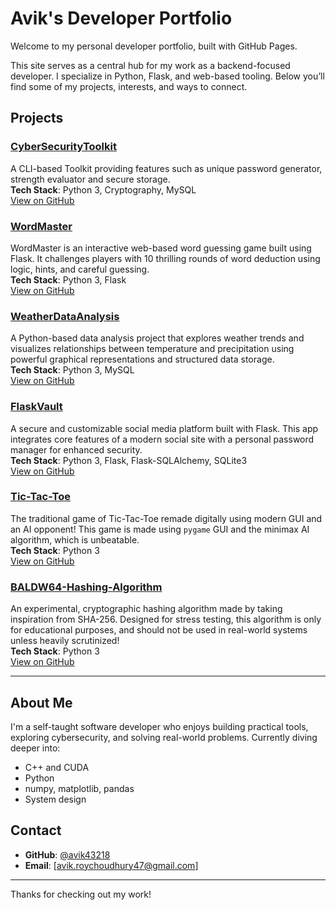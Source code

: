 # Avik's Developer Portfolio

Welcome to my personal developer portfolio, built with GitHub Pages.

This site serves as a central hub for my work as a backend-focused developer. I specialize in Python, Flask, and web-based tooling. Below you’ll find some of my projects, interests, and ways to connect.

## Projects

### [CyberSecurityToolkit](https://avik43218.github.io/CyberSecurityToolkit/)
A CLI-based Toolkit providing features such as unique password generator, strength evaluator and secure storage. <br />
**Tech Stack**: Python 3, Cryptography, MySQL <br />
[View on GitHub](https://github.com/avik43218/CyberSecurityToolkit)


### [WordMaster](https://avik43218.github.io/WordMaster/)
WordMaster is an interactive web-based word guessing game built using Flask. It challenges players with 10 thrilling rounds of word deduction using logic, hints, and careful guessing. <br />
**Tech Stack**: Python 3, Flask <br />
[View on GitHub](https://github.com/avik43218/WordMaster)


### [WeatherDataAnalysis](https://avik43218.github.io/WeatherDataAnalysis/)
A Python-based data analysis project that explores weather trends and visualizes relationships between temperature and precipitation using powerful graphical representations and structured data storage. <br />
**Tech Stack**: Python 3, MySQL <br />
[View on GitHub](https://github.com/avik43218/WeatherDataAnalysis)


### [FlaskVault]()
A secure and customizable social media platform built with Flask. This app integrates core features of a modern social site with a personal password manager for enhanced security.  <br />
**Tech Stack**: Python 3, Flask, Flask-SQLAlchemy, SQLite3  <br />
[View on GitHub](https://github.com/avik43218/FlaskVault)


### [Tic-Tac-Toe]()
The traditional game of Tic-Tac-Toe remade digitally using modern GUI and an AI opponent! This game is made using `pygame` GUI and the minimax AI algorithm, which is unbeatable.  <br />
**Tech Stack**: Python 3  <br />
[View on GitHub](https://github.com/Avik43218/Tic-Tac-Toe)


### [BALDW64-Hashing-Algorithm]()
An experimental, cryptographic hashing algorithm made by taking inspiration from SHA-256. Designed for stress testing, this algorithm is only for educational purposes, and should not be used in real-world systems unless heavily scrutinized!   <br />
**Tech Stack**: Python 3   <br />
[View on GitHub](https://github.com/Avik43218/Tic-Tac-Toe)

---

## About Me

I'm a self-taught software developer who enjoys building practical tools, exploring cybersecurity, and solving real-world problems. Currently diving deeper into:

- C++ and CUDA
- Python 
- numpy, matplotlib, pandas
- System design

## Contact

- **GitHub**: [@avik43218](https://github.com/avik43218)  
- **Email**: [avik.roychoudhury47@gmail.com]

---

Thanks for checking out my work!
